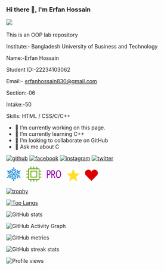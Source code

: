 ### Hi there 👋, I'm Erfan Hossain
![](https://encrypted-tbn0.gstatic.com/images?q=tbn:ANd9GcQHs7k4dJYFGxzOHhAtpQgFOTj0DqsfK9mbJw&usqp=CAU)

This is an OOP lab repository

Institute:- Bangladesh University of Business and Technology

Name:-Erfan Hossain

Student ID:-22234103062

Email:- erfanhossain830@gmail.com

Section:-06

Intake:-50

Skills: HTML / CSS/C/C++

- 🔭 I’m currently working on this page. 
- 🌱 I’m currently learning C++ 
- 👯 I’m looking to collaborate on GitHub 
- 💬 Ask me about C 


[<img src='https://cdn.jsdelivr.net/npm/simple-icons@3.0.1/icons/github.svg' alt='github' height='40'>](https://github.com/ErfanHossain)  [<img src='https://cdn.jsdelivr.net/npm/simple-icons@3.0.1/icons/facebook.svg' alt='facebook' height='40'>](https://www.facebook.com/erfan.hossain.11)  [<img src='https://cdn.jsdelivr.net/npm/simple-icons@3.0.1/icons/instagram.svg' alt='instagram' height='40'>](https://www.instagram.com/erfanhossain.11/)  [<img src='https://cdn.jsdelivr.net/npm/simple-icons@3.0.1/icons/twitter.svg' alt='twitter' height='40'>](https://twitter.com/@ErfanHoossain)  

<a href='https://archiveprogram.github.com/'><img src='https://raw.githubusercontent.com/acervenky/animated-github-badges/master/assets/acbadge.gif' width='40' height='40'></a> <a href='https://docs.github.com/en/developers'><img src='https://raw.githubusercontent.com/acervenky/animated-github-badges/master/assets/devbadge.gif' width='40' height='40'></a> <a href='https://github.com/pricing'><img src='https://raw.githubusercontent.com/acervenky/animated-github-badges/master/assets/pro.gif' width='40' height='40'></a> <a href='https://stars.github.com/'><img src='https://raw.githubusercontent.com/acervenky/animated-github-badges/master/assets/starbadge.gif' width='35' height='35'></a> <a href='https://docs.github.com/en/github/supporting-the-open-source-community-with-github-sponsors'><img src='https://raw.githubusercontent.com/acervenky/animated-github-badges/master/assets/sponsorbadge.gif' width='35' height='35'></a> 

[![trophy](https://github-profile-trophy.vercel.app/?username=ErfanHossain)](https://github.com/ryo-ma/github-profile-trophy)

[![Top Langs](https://github-readme-stats.vercel.app/api/top-langs/?username=ErfanHossain)](https://github.com/anuraghazra/github-readme-stats)

![GitHub stats](https://github-readme-stats.vercel.app/api?username=ErfanHossain&show_icons=true&count_private=true)  

![GitHub Activity Graph](https://activity-graph.herokuapp.com/graph?username=ErfanHossain)  

![GitHub metrics](https://metrics.lecoq.io/ErfanHossain)  

![GitHub streak stats](https://streak-stats.demolab.com/?user=ErfanHossain)  

![Profile views](https://gpvc.arturio.dev/ErfanHossain)  
